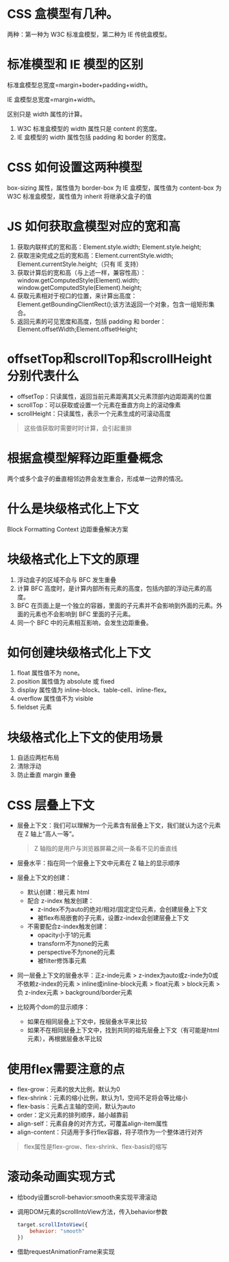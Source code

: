 # CSS 盒模型有几种。

两种：第一种为 W3C 标准盒模型，第二种为 IE 传统盒模型。

# 标准模型和 IE 模型的区别

标准盒模型总宽度=margin+boder+padding+width。

IE 盒模型总宽度=margin+width。

区别只是 width 属性的计算。

1. W3C 标准盒模型的 width 属性只是 content 的宽度。
2. IE 盒模型的 width 属性包括 padding 和 border 的宽度。

# CSS 如何设置这两种模型

box-sizing 属性，属性值为 border-box 为 IE 盒模型，属性值为 content-box 为 W3C 标准盒模型，属性值为 inherit 将继承父盒子的值

# JS 如何获取盒模型对应的宽和高

1. 获取内联样式的宽和高：Element.style.width; Element.style.height;
2. 获取渲染完成之后的宽和高：Element.currentStyle.width; Element.currentStyle.height;（只有 IE 支持）
3. 获取计算后的宽和高（与上述一样，兼容性高）：window.getComputedStyle(Element).width; window.getComputedStyle(Element).height;
4. 获取元素相对于视口的位置，来计算出高度：Element.getBoundingClientRect();该方法返回一个对象，包含一组矩形集合。
5. 返回元素的可见宽度和高度，包括 padding 和 border：Element.offsetWidth;Element.offsetHeight;

# offsetTop和scrollTop和scrollHeight分别代表什么

* offsetTop：只读属性，返回当前元素距离其父元素顶部内边距距离的位置
* scrollTop：可以获取或设置一个元素在垂直方向上的滚动像素
* scrollHeight：只读属性，表示一个元素生成的可滚动高度

>  这些值获取时需要时时计算，会引起重排

# 根据盒模型解释边距重叠概念

两个或多个盒子的垂直相邻边界会发生重合，形成单一边界的情况。

# 什么是块级格式化上下文

Block Formatting Context 边距重叠解决方案

# 块级格式化上下文的原理

1. 浮动盒子的区域不会与 BFC 发生重叠
2. 计算 BFC 高度时，是计算内部所有元素的高度，包括内部的浮动元素的高度。
3. BFC 在页面上是一个独立的容器，里面的子元素并不会影响到外面的元素。外面的元素也不会影响到 BFC 里面的子元素。
4. 同一个 BFC 中的元素相互影响，会发生边距重叠。

# 如何创建块级格式化上下文

1. float 属性值不为 none。
2. position 属性值为 absolute 或 fixed
3. display 属性值为 inline-block、table-cell、inline-flex。
4. overflow 属性值不为 visible
5. fieldset 元素

# 块级格式化上下文的使用场景

1. 自适应两栏布局
2. 清除浮动
3. 防止垂直 margin 重叠

# CSS 层叠上下文

* 层叠上下文：我们可以理解为一个元素含有层叠上下文，我们就认为这个元素在 Z 轴上“高人一等”。
  
  > Z 轴指的是用户与浏览器屏幕之间一条看不见的垂直线
  
* 层叠水平：指在同一个层叠上下文中元素在 Z 轴上的显示顺序

* 层叠上下文的创建：
  * 默认创建：根元素 html
  * 配合 z-index 触发创建：
    *  z-index不为auto的绝对/相对/固定定位元素，会创建层叠上下文
    * 被flex布局嵌套的子元素，设置z-index会创建层叠上下文
  * 不需要配合z-index触发创建：
    * opacity小于1的元素
    * transform不为none的元素
    * perspective不为none的元素
    * 被filter修饰事元素
  
* 同一层叠上下文的层叠水平：正z-inde元素 > z-index为auto或z-inde为0或不依赖z-index的元素 > inline或inline-block元素 > float元素 > block元素 >  负 z-index元素 > background/border元素

* 比较两个dom的显示顺序：

  * 如果在相同层叠上下文中，按层叠水平来比较
  * 如果不在相同层叠上下文中，找到共同的祖先层叠上下文（有可能是html元素），再根据层叠水平比较

# 使用flex需要注意的点

* flex-grow：元素的放大比例，默认为0
* flex-shrink：元素的缩小比例，默认为1，空间不足将会等比缩小
* flex-basis：元素占主轴的空间，默认为auto
* order：定义元素的排列顺序，越小越靠前
* align-self：元素自身的对齐方式，可覆盖align-item属性
* align-content：只适用于多行flex容器，将子项作为一个整体进行对齐

> flex属性是flex-grow、flex-shrink、flex-basis的缩写

# 滚动条动画实现方式

* 给body设置scroll-behavior:smooth来实现平滑滚动

* 调用DOM元素的scrollIntoView方法，传入behavior参数

  ```javascript
  target.scrollIntoView({
      behavior: "smooth"
  })
  ```

* 借助requestAnimationFrame来实现